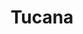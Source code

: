 ---
cc-type: constellation
title: "Tucana"
hashtag: tucana
borders:
  - Eridanus
  - Grus
  - Hydrus
  - Indus
  - Octans
  - Phoenix
subdivision-of:
  - southern celestial hemisphere
tags:
  - toucan
  - constellation
---